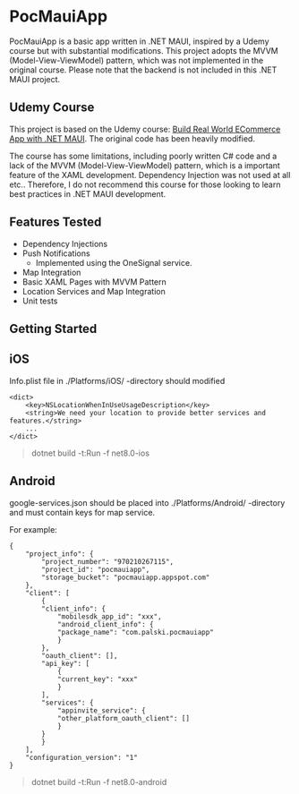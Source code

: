 # PocMauiApp

PocMauiApp is a basic app written in .NET MAUI, inspired by a Udemy course but with substantial modifications. This project adopts the MVVM (Model-View-ViewModel) pattern, which was not implemented in the original course. Please note that the backend is not included in this .NET MAUI project.

## Udemy Course

This project is based on the Udemy course: [Build Real World ECommerce App with .NET MAUI](https://www.udemy.com/course/build-real-world-ecommerce-app-with-net-maui/). The original code has been heavily modified.

The course has some limitations, including poorly written C# code and a lack of the MVVM (Model-View-ViewModel) pattern, which is a important feature of the XAML development. Dependency Injection was not used at all etc..
Therefore, I do not recommend this course for those looking to learn best practices in .NET MAUI development.

## Features Tested

- Dependency Injections
- Push Notifications
  - Implemented using the OneSignal service.
- Map Integration
- Basic XAML Pages with MVVM Pattern
- Location Services and Map Integration
- Unit tests

## Getting Started

## iOS

Info.plist file in ./Platforms/iOS/ -directory should modified

    <dict>
        <key>NSLocationWhenInUseUsageDescription</key>
        <string>We need your location to provide better services and features.</string>
        ...
    </dict>

> dotnet build -t:Run -f net8.0-ios


## Android

google-services.json should be placed into ./Platforms/Android/ -directory and must contain keys for map service.

For example:

    {
        "project_info": {
            "project_number": "970210267115",
            "project_id": "pocmauiapp",
            "storage_bucket": "pocmauiapp.appspot.com"
        },
        "client": [
            {
            "client_info": {
                "mobilesdk_app_id": "xxx",
                "android_client_info": {
                "package_name": "com.palski.pocmauiapp"
                }
            },
            "oauth_client": [],
            "api_key": [
                {
                "current_key": "xxx"
                }
            ],
            "services": {
                "appinvite_service": {
                "other_platform_oauth_client": []
                }
            }
            }
        ],
        "configuration_version": "1"
    }

> dotnet build -t:Run -f net8.0-android


